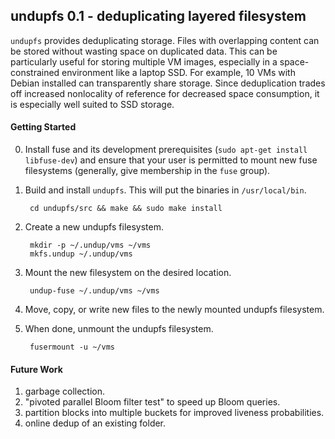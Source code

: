 ## undupfs 0.1 - deduplicating layered filesystem

`undupfs` provides deduplicating storage.  Files with overlapping content can be
stored without wasting space on duplicated data.  This can be particularly
useful for storing multiple VM images, especially in a space-constrained
environment like a laptop SSD.  For example, 10 VMs with Debian installed can
transparently share storage.  Since deduplication trades off increased
nonlocality of reference for decreased space consumption, it is especially well
suited to SSD storage.

#### Getting Started

0. Install fuse and its development prerequisites (`sudo apt-get install
libfuse-dev`) and ensure that your user is permitted to mount new fuse
filesystems (generally, give membership in the `fuse` group).
1. Build and install `undupfs`.  This will put the binaries in `/usr/local/bin`.

        cd undupfs/src && make && sudo make install

2. Create a new undupfs filesystem.

        mkdir -p ~/.undup/vms ~/vms
        mkfs.undup ~/.undup/vms

3. Mount the new filesystem on the desired location.

        undup-fuse ~/.undup/vms ~/vms

4. Move, copy, or write new files to the newly mounted undupfs filesystem.
5. When done, unmount the undupfs filesystem.

        fusermount -u ~/vms

#### Future Work

1. garbage collection.
2. "pivoted parallel Bloom filter test" to speed up Bloom queries.
3. partition blocks into multiple buckets for improved liveness probabilities.
4. online dedup of an existing folder.
